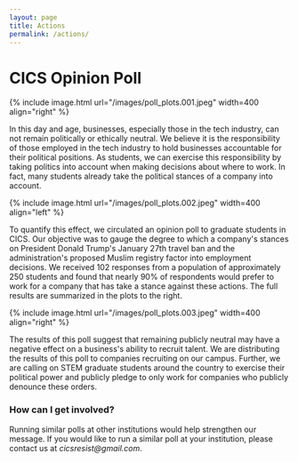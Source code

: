 ```yaml
---
layout: page
title: Actions
permalink: /actions/
---
```


# CICS Opinion Poll

{% include image.html url="/images/poll_plots.001.jpeg"  width=400 align="right" %}

In this day and age, businesses, especially those in the tech industry, can not remain politically or ethically neutral. We believe it is the responsibility of those employed in the tech industry to hold businesses accountable for their political positions. As students, we can exercise this responsibility by taking politics into account when making decisions about where to work. In fact, many students already take the political stances of a company into account. 

{% include image.html url="/images/poll_plots.002.jpeg"  width=400 align="left" %}

To quantify this effect, we circulated an opinion poll to graduate students in CICS. Our objective was to gauge the degree to which a company's stances on President Donald Trump's January 27th travel ban and the administration's proposed Muslim registry factor into employment decisions. We received 102 responses from a population of approximately 250 students and found that nearly 90% of respondents would prefer to work for a company that has take a stance against these actions. The full results are summarized in the plots to the right.

{% include image.html url="/images/poll_plots.003.jpeg"  width=400 align="right" %}

The results of this poll suggest that remaining publicly neutral may have a negative effect on a business's ability to recruit talent. We are distributing the results of this poll to companies recruiting on our campus. Further, we are calling on STEM graduate students around the country to exercise their political power and publicly pledge to only work for companies who publicly denounce these orders.


### How can I get involved?


Running similar polls at other institutions would help strengthen our message. If you would like to run a similar poll at your institution, please contact us at _cicsresist@gmail.com_.

